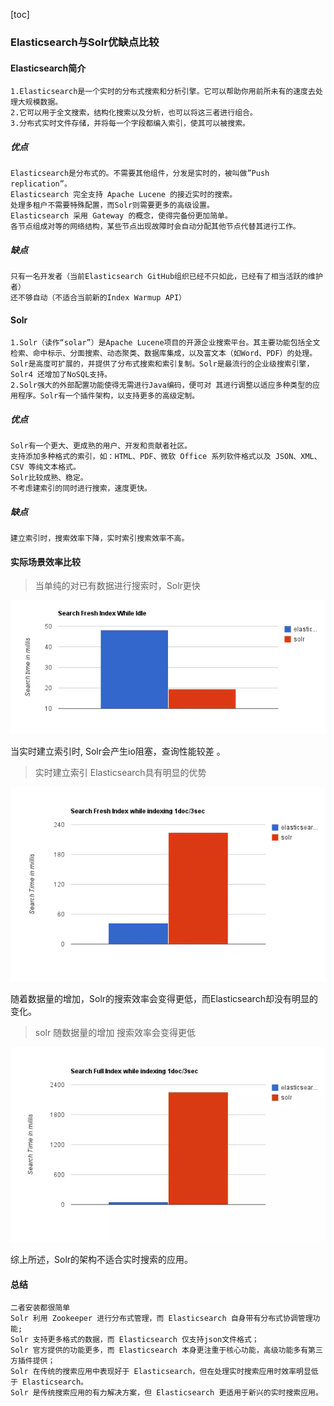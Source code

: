 [toc] 







### Elasticsearch与Solr优缺点比较

#### Elasticsearch简介

```
1.Elasticsearch是一个实时的分布式搜索和分析引擎。它可以帮助你用前所未有的速度去处理大规模数据。
2.它可以用于全文搜索，结构化搜索以及分析，也可以将这三者进行组合。
3.分布式实时文件存储，并将每一个字段都编入索引，使其可以被搜索。
```

##### 优点

```
Elasticsearch是分布式的。不需要其他组件，分发是实时的，被叫做”Push replication”。
Elasticsearch 完全支持 Apache Lucene 的接近实时的搜索。
处理多租户不需要特殊配置，而Solr则需要更多的高级设置。
Elasticsearch 采用 Gateway 的概念，使得完备份更加简单。
各节点组成对等的网络结构，某些节点出现故障时会自动分配其他节点代替其进行工作。
```

##### 缺点

```
只有一名开发者（当前Elasticsearch GitHub组织已经不只如此，已经有了相当活跃的维护者）
还不够自动（不适合当前新的Index Warmup API）
```

#### Solr

```
1.Solr（读作“solar”）是Apache Lucene项目的开源企业搜索平台。其主要功能包括全文检索、命中标示、分面搜索、动态聚类、数据库集成，以及富文本（如Word、PDF）的处理。Solr是高度可扩展的，并提供了分布式搜索和索引复制。Solr是最流行的企业级搜索引擎，Solr4 还增加了NoSQL支持。
2.Solr强大的外部配置功能使得无需进行Java编码，便可对 其进行调整以适应多种类型的应用程序。Solr有一个插件架构，以支持更多的高级定制。
```



##### 优点

```
Solr有一个更大、更成熟的用户、开发和贡献者社区。
支持添加多种格式的索引，如：HTML、PDF、微软 Office 系列软件格式以及 JSON、XML、CSV 等纯文本格式。
Solr比较成熟、稳定。
不考虑建索引的同时进行搜索，速度更快。
```

##### 缺点

```
建立索引时，搜索效率下降，实时索引搜索效率不高。
```



#### 实际场景效率比较

> 当单纯的对已有数据进行搜索时，Solr更快

![img](Solr与Elasticsearch比较.assets/1.webp)

当实时建立索引时, Solr会产生io阻塞，查询性能较差 。

> 实时建立索引 Elasticsearch具有明显的优势

![img](Solr与Elasticsearch比较.assets/2.webp)

随着数据量的增加，Solr的搜索效率会变得更低，而Elasticsearch却没有明显的变化。

> solr 随数据量的增加 搜索效率会变得更低

![img](Solr与Elasticsearch比较.assets/3.webp)

综上所述，Solr的架构不适合实时搜索的应用。



#### 总结

```
二者安装都很简单
Solr 利用 Zookeeper 进行分布式管理，而 Elasticsearch 自身带有分布式协调管理功能;
Solr 支持更多格式的数据，而 Elasticsearch 仅支持json文件格式；
Solr 官方提供的功能更多，而 Elasticsearch 本身更注重于核心功能，高级功能多有第三方插件提供；
Solr 在传统的搜索应用中表现好于 Elasticsearch，但在处理实时搜索应用时效率明显低于 Elasticsearch。
Solr 是传统搜索应用的有力解决方案，但 Elasticsearch 更适用于新兴的实时搜索应用。
```


